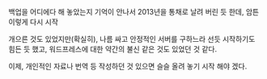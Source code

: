 
백업을 어디에다 해 놓았는지 기억이 안나서 2013년을 통채로 날려 버린 듯 한데, 암튼 이렇게 다시 시작

개으른 것도 있었지만(확실히), 나름 싸고 안정적인 서버를 구하느라 선듯 시작하기도 힘든 듯 했고, 워드프레스에 대한 약간의 불신 같은 것도 있었던 것 같다.

이제, 개인적인 자료나 번역 등 작성하던 것 있으면 슬슬 올려 놓기 시작 해야 겠다.